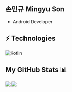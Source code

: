 ## 손민규 Mingyu Son
- Android Developer

## ⚡️ Technologies

![Kotlin](https://img.shields.io/badge/-Kotlin-430098?style=flat-square&logo=kotlin)

## My GitHub Stats 📊
<a href="https://github.com/anuraghazra/github-readme-stats">
<img align="left" src="https://github-readme-stats.vercel.app/api?username=M1n9yu23&count_private=true&show_icons=true" />
</a>
<a href="https://github.com/anuraghazra/convoychat">
<img align="center" src="https://github-readme-stats.vercel.app/api/top-langs/?username=M1n9yu23" />
</a>
